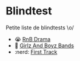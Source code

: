 # Blindtest

Petite liste de blindtests \o/

* :sob: [RnB Drama](rnb_drama.md)
* :couple: [Girlz And Boyz Bands](girlz_boyz_bands.md)
* :nerd: [First Track](first_track.md)
